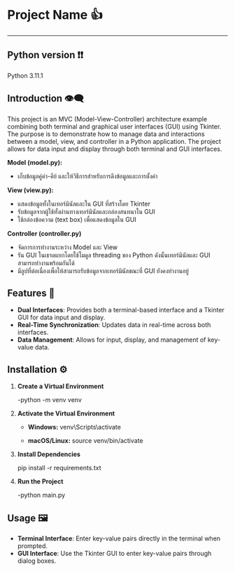 # Project Name 👍

_______________

## Python version ❗❗
Python 3.11.1

## Introduction 👁️‍🗨️
This project is an MVC (Model-View-Controller) architecture example combining both terminal and graphical user interfaces (GUI) using Tkinter. The purpose is to demonstrate how to manage data and interactions between a model, view, and controller in a Python application. The project allows for data input and display through both terminal and GUI interfaces.

**Model (model.py):**

- เก็บข้อมูลคู่ค่า-คีย์ และให้วิธีการสำหรับการดึงข้อมูลและการตั้งค่า

**View (view.py):**

- แสดงข้อมูลทั้งในเทอร์มินัลและใน GUI ที่สร้างโดย Tkinter
- รับข้อมูลจากผู้ใช้ทั้งผ่านทางเทอร์มินัลและกล่องสนทนาใน GUI
- ใช้กล่องข้อความ (text box) เพื่อแสดงข้อมูลใน GUI

**Controller (controller.py)**

- จัดการการทำงานระหว่าง Model และ View
- รัน GUI ในเธรดแยกโดยใช้โมดูล threading ของ Python ดังนั้นเทอร์มินัลและ GUI สามารถทำงานพร้อมกันได้
- มีลูปที่ต่อเนื่องเพื่อให้สามารถรับข้อมูลจากเทอร์มินัลขณะที่ GUI ยังคงทำงานอยู่


## Features 🚀

- **Dual Interfaces**: Provides both a terminal-based interface and a Tkinter GUI for data input and display.
- **Real-Time Synchronization**: Updates data in real-time across both interfaces.
- **Data Management**: Allows for input, display, and management of key-value data.

## Installation ⚙️

1. **Create a Virtual Environment**

   -python -m venv venv

2. **Activate the Virtual Environment**

   - **Windows:**
     venv\Scripts\activate

   - **macOS/Linux:**
     source venv/bin/activate

3. **Install Dependencies**

   pip install -r requirements.txt

4. **Run the Project**

   -python main.py


## Usage 🖼️

- **Terminal Interface**: Enter key-value pairs directly in the terminal when prompted.
- **GUI Interface**: Use the Tkinter GUI to enter key-value pairs through dialog boxes.
